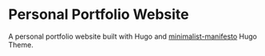 # Personal Portfolio Website

A personal portfolio website built with Hugo and [minimalist-manifesto](https://github.com/rayhanga/minimalist-manifesto) Hugo Theme.
